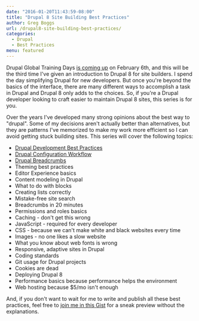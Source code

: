 ```yaml
---
date: "2016-01-20T11:43:59-08:00"
title: "Drupal 8 Site Building Best Practices"
author: Greg Boggs
url: /drupal8-site-building-best-practices/
categories:
  - Drupal
  - Best Practices
menu: featured
---
```

Drupal Global Training Days [is coming up](https://assoc.drupal.org/global-training-day-portland-oregon-february-2016) on February 6th, and this will be the third time I've given an introduction to Drupal 8 for site builders. I spend the day simplifying Drupal for new developers. But once you're beyond the basics of the interface, there are many different ways to accomplish a task in Drupal and Drupal 8 only adds to the choices. So, if you're a Drupal developer looking to craft easier to maintain Drupal 8 sites, this series is for you.

Over the years I've developed many strong opinions about the best way to "drupal". Some of my decisions aren't actually better than alternatives, but they are patterns I've memorized to make my work more efficient so I can avoid getting stuck building sites. This series will cover the following topics: 

* [Drupal Development Best Practices](/drupal-development-best-practices/)
* [Drupal Configuration Workflow](/drupal-configuration-best-practices/)
* [Drupal Breadcrumbs](/drupal8-breadcrumbs/)
* Theming best practices
* Editor Experience basics
* Content modeling in Drupal
* What to do with blocks
* Creating lists correctly
* Mistake-free site search
* Breadcrumbs in 20 minutes
* Permissions and roles basics
* Caching - don't get this wrong
* JavaScript - required for every developer
* CSS - because we can't make white and black websites every time
* Images - no one likes a slow website
* What you know about web fonts is wrong
* Responsive, adaptive sites in Drupal
* Coding standards
* Git usage for Drupal projects
* Cookies are dead
* Deploying Drupal 8
* Performance basics because performance helps the environment
* Web hosting because $5/mo isn't enough

And, if you don't want to wait for me to write and publish all these best practices, feel free to [join me in this Gist](https://gist.github.com/Greg-Boggs/8a2661b70c4e293db585) for a sneak preview without the explanations.
